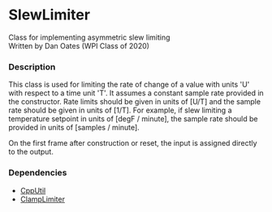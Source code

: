 # SlewLimiter
Class for implementing asymmetric slew limiting  
Written by Dan Oates (WPI Class of 2020)

### Description
This class is used for limiting the rate of change of a value with units 'U' with respect to a time unit 'T'. It assumes a constant sample rate provided in the constructor. Rate limits should be given in units of [U/T] and the sample rate should be given in units of [1/T]. For example, if slew limiting a temperature setpoint in units of [degF / minute], the sample rate should be provided in units of [samples / minute].  
  
On the first frame after construction or reset, the input is assigned directly to the output.

### Dependencies
- [CppUtil](https://github.com/doates625/CppUtil.git)
- [ClampLimiter](https://github.com/doates625/ClampLimiter.git)